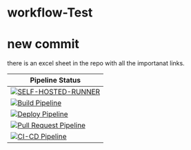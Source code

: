 # workflow-Test
# new commit
there is an excel sheet in the repo with all the importanat links.

| Pipeline Status |
| --------------- |
|[![SELF-HOSTED-RUNNER](https://github.com/Mayur-1999/workflow-Test/actions/workflows/self-hosted-customised-workflow.yaml/badge.svg?branch=main)](https://github.com/Mayur-1999/workflow-Test/actions/workflows/self-hosted-customised-workflow.yaml)|
|[![Build Pipeline](https://github.com/Mayur-1999/workflow-Test/actions/workflows/Build.yaml/badge.svg)](https://github.com/Mayur-1999/workflow-Test/actions/workflows/Build.yaml)|
| [![Deploy Pipeline](https://github.com/Mayur-1999/workflow-Test/actions/workflows/Deploy.yaml/badge.svg)](https://github.com/Mayur-1999/workflow-Test/actions/workflows/Deploy.yaml) |
| [![Pull Request Pipeline](https://github.com/Mayur-1999/workflow-Test/actions/workflows/pull-request.yaml/badge.svg)](https://github.com/Mayur-1999/workflow-Test/actions/workflows/pull-request.yaml) |
| [![CI-CD Pipeline](https://github.com/Mayur-1999/workflow-Test/actions/workflows/workflow.yaml/badge.svg)](https://github.com/Mayur-1999/workflow-Test/actions/workflows/workflow.yaml) |
